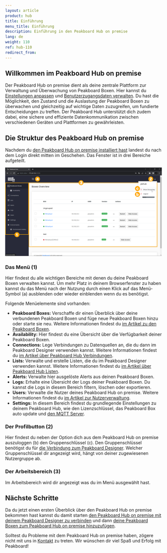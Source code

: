 ```yaml
---
layout: article
product: hub
title: Einführung
menu_title: Einführung
description: Einführung in den Peakboard Hub on premise
lang: de
weight: 110
ref: hub-110
redirect_from:
---
```


## Willkommen im Peakboard Hub on premise

Der Peakboard Hub on premise dient als deine zentrale Plattform zur Verwaltung und Überwachung von Peakboard Boxen. Hier kannst du [Einstellungen anpassen](/hub/de-hub_boxmanagement.html) und [Benutzerzugangsdaten verwalten](/hub/de-hub_usermanagement.html). Du hast die Möglichkeit, den Zustand und die Auslastung der Peakboard Boxen zu überwachen und gleichzeitig auf wichtige Daten zuzugreifen, um fundierte Entscheidungen zu treffen. Der Peakboard Hub unterstützt dich zudem dabei, eine sichere und effiziente Datenkommunikation zwischen verschiedenen Geräten und Plattformen zu gewährleisten.

## Die Struktur des Peakboard Hub on premise

Nachdem du [den Peakboard Hub on premise installiert hast](/hub/Peakboard_Hub_on_premise/de-hub_installation.html) landest du nach dem Login direkt mitten im Geschehen.
Das Fenster ist in drei Bereiche aufgeteilt.

![Peakboard Hub](/assets/images/hub/de_hub_get-started-01.png)

### Das Menü (1)

Hier findest du alle wichtigen Bereiche mit denen du deine Peakboard Boxen verwalten kannst.
Um mehr Platz in deinem Browserfenster zu haben kannst du das Menü nach der Nutzung durch einen Klick auf das Menü-Symbol (a) ausblenden oder wieder einblenden wenn du es benötigst.

Folgende Menüelemente sind vorhanden:

* **Peakboard Boxes:** Verschaffe dir einen Überblick über deine verbundenen Peakboard Boxen und füge neue Peakboard Boxen hinzu oder starte sie neu. Weitere Informationen findest du [im Artikel zu den Peakboard Boxen](/hub/de-hub_boxmanagement.html).
* **Availability:** Hier findest du eine Übersicht über die Verfügbarkeit deiner Peakboard Boxen.
* **Connections:** Lege Verbindungen zu Datenquellen an, die du dann im Peakboard Designer verwenden kannst. Weitere Informationen findest du [im  Artikel über Peakboard Hub Verbindungen](/hub/de-hub_sharedconnections.html).
* **Lists:** Verwalte und erstelle Listen, die du im Peakboard Designer verwenden kannst. Weitere Informationen findest du [im  Artikel über Peakboard Hub Listen](/hub/de-hub_variableslist.html).
* **Alerts:** Verwalte hier ausgelöste Alerts aus deinen Peakboard Boxen.
* **Logs:** Erhalte eine Übersicht der Logs deiner Peakboard Boxen. Du kannst die Logs in diesem Bereich filtern, löschen oder exportieren.
* **Users:** Verwalte die Nutzer deines Peakboard Hub on premise. Weitere Informationen findest du [im Artikel zur Nutzerverwaltung](/hub/de-hub_usermanagement.html).
* **Settings:** In diesem Bereich findest du grundlegende Einstellungen zu deinem Peakboard Hub, wie den Lizenzschlüssel, das Peakboard Box auto update und [den MQTT Server](/hub/de-hub_mqtt.html).

### Der Profilbutton (2)

Hier findest du neben der Option dich aus dem Peakboard Hub on premise auszuloggen (b) den Gruppenschlüssel (c). Den Gruppenschlüssel benötigst du für [die Verbindung zum Peakboard Designer](/hub/de-hub_connectpbdesigner.html). Welcher Gruppenschlüssel dir angezeigt wird, hängt von deiner zugewiesenen Nutzergruppe ab.

### Der Arbeitsbereich (3)

Im Arbeitsbereich wird dir angezeigt was du im Menü ausgewählt hast.

## Nächste Schritte

Da du jetzt einen ersten Überblick über den Peakboard Hub on premise bekommen hast kannst du damit starten [den Peakboard Hub on premise mit deinem Peakboard Designer zu verbinden](/hub/de-hub_connectpbdesigner.html) und dann [deine Peakboard Boxen zum Peakboard Hub on premise hinzuzufügen](/hub/de-hub_boxmanagement.html).

Solltest du Probleme mit dem Peakboard Hub on premise haben, zögere nicht mit uns in [Kontakt](mailto:support@peakboard.com) zu treten. Wir wünschen dir viel Spaß und Erfolg mit Peakboard!
